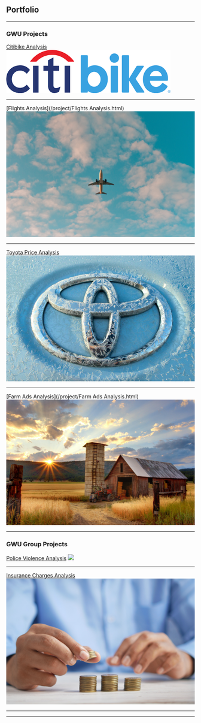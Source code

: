 ## Portfolio

---

### GWU Projects

[Citibike Analysis](/project/Citibike_Analysis.html)
<img src="images/citibike.png?raw=true"/>

---
[Flights Analysis](/project/Flights Analysis.html)
<img src="images/philip-myrtorp-iiqpxCg2GD4-unsplash.jpg?raw=true"/>

---
[Toyota Price Analysis](/project/Toyota_Corolla_Analysis.html)
<img src="images/photo-1546545817-27f0fb006153.webp?raw=true"/>

---
[Farm Ads Analysis](/project/Farm Ads Analysis.html)
<img src="images/timothy-eberly-XemjjFd_4qE-unsplash.jpg?raw=true"/>

---

### GWU Group Projects

[Police Violence Analysis](/project/IOT_Team_Project_Group_10_Report.pdf)
<img src="images/munshots-A3gXBmO0jaM-unsplash.jpg?raw=true"/>

---
[Insurance Charges Analysis](/project/FoAI-TeamProject-group7-Report.pdf)
<img src="images/towfiqu-barbhuiya-jpqyfK7GB4w-unsplash.jpg?raw=true"/>

---




---

